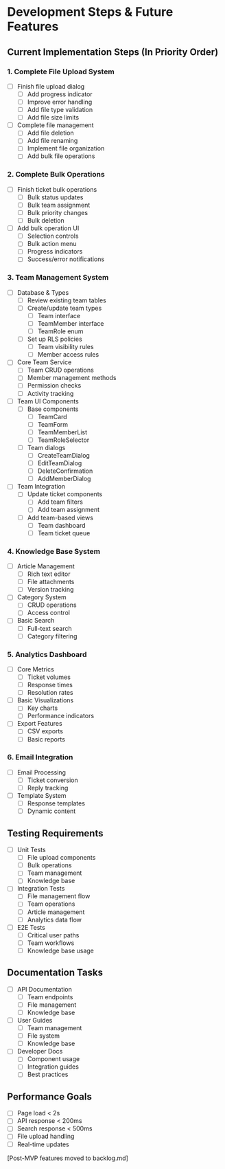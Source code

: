 # Development Steps & Future Features

## Current Implementation Steps (In Priority Order)

### 1. Complete File Upload System
- [ ] Finish file upload dialog
  - [ ] Add progress indicator
  - [ ] Improve error handling
  - [ ] Add file type validation
  - [ ] Add file size limits
- [ ] Complete file management
  - [ ] Add file deletion
  - [ ] Add file renaming
  - [ ] Implement file organization
  - [ ] Add bulk file operations

### 2. Complete Bulk Operations
- [ ] Finish ticket bulk operations
  - [ ] Bulk status updates
  - [ ] Bulk team assignment
  - [ ] Bulk priority changes
  - [ ] Bulk deletion
- [ ] Add bulk operation UI
  - [ ] Selection controls
  - [ ] Bulk action menu
  - [ ] Progress indicators
  - [ ] Success/error notifications

### 3. Team Management System
- [ ] Database & Types
  - [ ] Review existing team tables
  - [ ] Create/update team types
    - [ ] Team interface
    - [ ] TeamMember interface
    - [ ] TeamRole enum
  - [ ] Set up RLS policies
    - [ ] Team visibility rules
    - [ ] Member access rules

- [ ] Core Team Service
  - [ ] Team CRUD operations
  - [ ] Member management methods
  - [ ] Permission checks
  - [ ] Activity tracking

- [ ] Team UI Components
  - [ ] Base components
    - [ ] TeamCard
    - [ ] TeamForm
    - [ ] TeamMemberList
    - [ ] TeamRoleSelector
  - [ ] Team dialogs
    - [ ] CreateTeamDialog
    - [ ] EditTeamDialog
    - [ ] DeleteConfirmation
    - [ ] AddMemberDialog

- [ ] Team Integration
  - [ ] Update ticket components
    - [ ] Add team filters
    - [ ] Add team assignment
  - [ ] Add team-based views
    - [ ] Team dashboard
    - [ ] Team ticket queue

### 4. Knowledge Base System
- [ ] Article Management
  - [ ] Rich text editor
  - [ ] File attachments
  - [ ] Version tracking
- [ ] Category System
  - [ ] CRUD operations
  - [ ] Access control
- [ ] Basic Search
  - [ ] Full-text search
  - [ ] Category filtering

### 5. Analytics Dashboard
- [ ] Core Metrics
  - [ ] Ticket volumes
  - [ ] Response times
  - [ ] Resolution rates
- [ ] Basic Visualizations
  - [ ] Key charts
  - [ ] Performance indicators
- [ ] Export Features
  - [ ] CSV exports
  - [ ] Basic reports

### 6. Email Integration
- [ ] Email Processing
  - [ ] Ticket conversion
  - [ ] Reply tracking
- [ ] Template System
  - [ ] Response templates
  - [ ] Dynamic content

## Testing Requirements
- [ ] Unit Tests
  - [ ] File upload components
  - [ ] Bulk operations
  - [ ] Team management
  - [ ] Knowledge base
- [ ] Integration Tests
  - [ ] File management flow
  - [ ] Team operations
  - [ ] Article management
  - [ ] Analytics data flow
- [ ] E2E Tests
  - [ ] Critical user paths
  - [ ] Team workflows
  - [ ] Knowledge base usage

## Documentation Tasks
- [ ] API Documentation
  - [ ] Team endpoints
  - [ ] File management
  - [ ] Knowledge base
- [ ] User Guides
  - [ ] Team management
  - [ ] File system
  - [ ] Knowledge base
- [ ] Developer Docs
  - [ ] Component usage
  - [ ] Integration guides
  - [ ] Best practices

## Performance Goals
- [ ] Page load < 2s
- [ ] API response < 200ms
- [ ] Search response < 500ms
- [ ] File upload handling
- [ ] Real-time updates

[Post-MVP features moved to backlog.md]